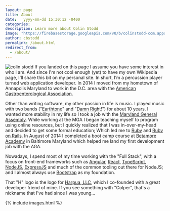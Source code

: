 ```yaml
---
layout: page
title: About
date:   yyyy-mm-dd 15:30:12 -0400
categories:
description: Learn more about Colin Stodd
image: "https://firebasestorage.googleapis.com/v0/b/colinstodd-com.appspot.com/o/imageGallery%2F2019%2Fcolin_dog_square-min.jpg?alt=media&token=5d62febe-107a-4920-a474-dead2d21374a"
author: cbstodd
permalink: /about.html
redirect_from:
  - /about/
---
```



<p>
<span class="image left">
<img src="https://firebasestorage.googleapis.com/v0/b/colinstodd-com.appspot.com/o/imageGallery%2F2019%2Fcolin_dog_square-min.jpg?alt=media&token=5d62febe-107a-4920-a474-dead2d21374a" alt="colin stodd">
</span>
If you landed on this page I assume you have some interest in who I am. And since I'm not cool enough (yet) to have my own Wikipedia page, I'll share this bit on my personal site. In short, I’m a percussion player turned web application developer. In 2014 I moved from my hometown of Annapolis Maryland to work in the D.C. area with the <a href="https://www.gastro.org" target="_blank">American Gastroenterological Association</a>.
</p>
<p>
Other than writing software, my other passion in life is music. I played music with two bands ("<a href="https://music.apple.com/us/album/dead-city-radio/346165288" target="_blank">Earthtone</a>" and "<a href="https://damnrightmusic.bandcamp.com/" target="_blank">Damn Right!</a>") for about 10 years. I wanted more stability in my life so I took a job with the <a href="http://mgaleg.maryland.gov/webmga/frm1st.aspx?tab=home" target="_blank">Maryland General Assembly</a>. While working at the MGA I began teaching myself to program using online resources, but I quickly realized that I was in-over-my-head and decided to get some formal education; Which led me to <a href="https://www.ruby-lang.org/en/" target="_blank">Ruby</a> and <a href="http://rubyonrails.org/" target="_blank">Ruby on Rails</a>. In August of 2014 I completed a boot camp course at <a href="https://betamore.com/en" target="_blank">Betamore Academy</a> in Baltimore Maryland which helped me land my first development job with the AGA.
</p>



<p>
Nowadays, I spend most of my time working with the "Full Stack", with a focus on front-end frameworks such as <a href="https://angular.io/" target="_blank">Angular</a>, <a href="https://facebook.github.io/react/" target="_blank">React</a>, <a href="https://www.typescriptlang.org/" target="_blank">TypeScript</a>, <a href="https://nodejs.org/en/" target="_blank">NodeJS</a>, <a href="https://expressjs.com/" target="_blank">ExpressJS</a> and much of the common tooling out there for NodeJS; and I almost always use <a href="http://getbootstrap.com/" target="_blank">Bootstrap</a> as my foundation.
</p>

<p>
That "H" logo is the logo for <a href="https://harpua.co/" target="_blank" title="Harpua, LLC">Harpua, LLC</a>, which I co-founded with a great developer friend of mine. If you see something with "Colper", that's a nickname that I've had since I was young...
</p>


{% include images.html %}